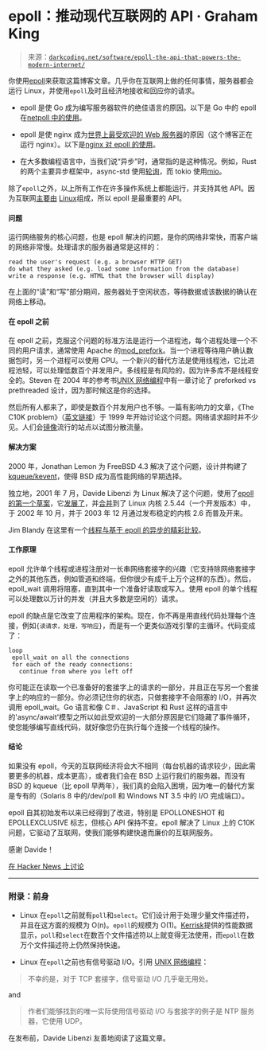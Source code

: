 <!--yml

类别：未分类

日期：2024-05-27 14:42:10

-->

# epoll：推动现代互联网的 API · Graham King

> 来源：[`darkcoding.net/software/epoll-the-api-that-powers-the-modern-internet/`](https://darkcoding.net/software/epoll-the-api-that-powers-the-modern-internet/)

你使用[epoll](https://man7.org/linux/man-pages/man7/epoll.7.html)来获取这篇博客文章。几乎你在互联网上做的任何事情，服务器都会运行 Linux，并使用`epoll`及时且经济地接收和回应你的请求。

+   epoll 是使 Go 成为编写服务器软件的绝佳语言的原因。以下是 Go 中的 epoll 在[netpoll 中的使用](https://github.com/golang/go/blob/f229e7031a6efb2f23241b5da000c3b3203081d6/src/runtime/netpoll_epoll.go#L101-L126)。

+   epoll 是使 nginx 成为[世界上最受欢迎的 Web 服务器](https://news.netcraft.com/archives/2021/12/22/december-2021-web-server-survey.html)的原因（这个博客正在运行 nginx）。以下是[nginx 对 epoll 的使用](https://github.com/nginx/nginx/blob/a64190933e06758d50eea926e6a55974645096fd/src/event/modules/ngx_epoll_module.c#L784-L800)。

+   在大多数编程语言中，当我们说“异步”时，通常指的是这种情况。例如，Rust 的两个主要异步框架中，async-std 使用[轮询](https://github.com/smol-rs/polling/blob/master/src/epoll.rs#L156-L157)，而 tokio 使用[mio](https://github.com/tokio-rs/mio/blob/dca2134ef355b3c0d00e8e338e44e7d9ed63edac/src/sys/unix/selector/epoll.rs#L68)。

除了`epoll`之外，以上所有工作在许多操作系统上都能运行，并支持其他 API。因为互联网[主要由](https://en.wikipedia.org/wiki/Usage_share_of_operating_systems#Public_servers_on_the_Internet) [Linux](https://w3techs.com/technologies/details/os-unix)组成，所以 epoll 是最重要的 API。

#### 问题

运行网络服务的核心问题，也是 epoll 解决的问题，是你的网络非常快，而客户端的网络非常慢。处理请求的服务器通常是这样的：

```
read the user's request (e.g. a browser HTTP GET)
do what they asked (e.g. load some information from the database)
write a response (e.g. HTML that the browser will display) 
```

在上面的“读”和“写”部分期间，服务器处于空闲状态，等待数据或该数据的确认在网络上移动。

#### 在 epoll 之前

在 epoll 之前，克服这个问题的标准方法是运行一个进程池，每个进程处理一个不同的用户请求，通常使用 Apache 的[mod_prefork](https://httpd.apache.org/docs/2.4/mod/prefork.html)。当一个进程等待用户确认数据包时，另一个进程可以使用 CPU。一个新兴的替代方法是使用线程池，它比进程池轻，可以处理低数百个并发用户。多线程是有风险的，因为许多库不是线程安全的。Steven 在 2004 年的参考书[UNIX 网络编程](https://amzn.to/3FUlV4n)中有一章讨论了 preforked vs prethreaded 设计，因为那时候这是你的选择。

然后所有人都来了，即使是数百个并发用户也不够。一篇有影响力的文章，《The C10K problem》（[英文链接](http://www.kegel.com/c10k.html)）于 1999 年开始讨论这个问题。网络请求超时并不少见。人们会[镜像](https://en.wikipedia.org/wiki/Mirror_site)流行的站点以试图分散流量。

#### 解决方案

2000 年，Jonathan Lemon 为 FreeBSD 4.3 解决了这个问题，设计并构建了[kqueue/kevent](https://people.freebsd.org/~jlemon/papers/kqueue.pdf)，使得 BSD 成为高性能网络的早期选择。

独立地，2001 年 7 月，Davide Libenzi 为 Linux 解决了这个问题，使用了[epoll 的第一个草案](http://www.xmailserver.org/linux-patches/nio-improve.html)，它[发展了](https://lwn.net/Articles/16026/)，并[合并](https://lwn.net/Articles/13481/)到了 Linux 内核 2.5.44（一个开发版本）中，于 2002 年 10 月，并于 2003 年 12 月通过发布稳定的内核 2.6 而普及开来。

Jim Blandy 在这里有一个[线程与基于 epoll 的异步的精彩比较](https://github.com/jimblandy/context-switch)。

#### 工作原理

epoll 允许单个线程或进程注册对一长串网络套接字的兴趣（它支持除网络套接字之外的其他东西，例如管道和终端，但你很少有成千上万个这样的东西）。然后，epoll_wait 调用将阻塞，直到其中一个准备好读取或写入。使用 epoll 的单个线程可以处理数以万计的并发（并且大多数是空闲的）请求。

epoll 的缺点是它改变了应用程序的架构。现在，你不再是用直线代码处理每个连接，例如`{读请求，处理，写响应}`，而是有一个更类似游戏引擎的主循环。代码变成了：

```
loop
 epoll_wait on all the connections
 for each of the ready connections:
   continue from where you left off 
```

你可能正在读取一个已准备好的套接字上的请求的一部分，并且正在写另一个套接字上的响应的一部分。你必须记住你的状态，只做套接字不会阻塞的 I/O，并再次调用 epoll_wait。Go 语言和像 C＃、JavaScript 和 Rust 这样的语言中的'async/await'模型之所以如此受欢迎的一大部分原因是它们隐藏了事件循环，使您能够编写直线代码，就好像您仍在执行每个连接一个线程的操作。

#### 结论

如果没有 epoll，今天的互联网经济将会大不相同（每台机器的请求较少，因此需要更多的机器，成本更高），或者我们会在 BSD 上运行我们的服务器。而没有 BSD 的 kqueue（比 epoll 早两年），我们真的会陷入困境，因为唯一的替代方案是专有的（Solaris 8 中的/dev/poll 和 Windows NT 3.5 中的 I/O 完成端口）。

epoll 自其初始发布以来已经得到了改进，特别是 EPOLLONESHOT 和 EPOLLEXCLUSIVE 标志，但核心 API 保持不变。epoll 解决了 Linux 上的 C10K 问题，它驱动了互联网，使我们能够构建快速而廉价的互联网服务。

感谢 Davide！

[在 Hacker News 上讨论](https://news.ycombinator.com/item?id=38948091)

* * *

### 附录：前身

+   Linux 在`epoll`之前就有`poll`和`select`。它们设计用于处理少量文件描述符，并且在这方面的规模为 O(n)。`epoll`的规模为 O(1)。[Kerrisk](https://amzn.to/3r3IVIf)提供的性能数据显示，`poll`和`select`在数百个文件描述符以上就变得无法使用，而`epoll`在数万个文件描述符上仍然保持快速。

+   Linux 在`epoll`之前也有信号驱动 I/O。引用 [UNIX 网络编程](https://amzn.to/3FUlV4n)：

> 不幸的是，对于 TCP 套接字，信号驱动 I/O 几乎毫无用处。

and

> 作者们能够找到的唯一实际使用信号驱动 I/O 与套接字的例子是 NTP 服务器，它使用 UDP。

在发布前，Davide Libenzi 友善地阅读了这篇文章。
